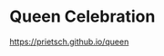 # Queen Celebration
[https://prietsch.github.io/queen
](https://prietsch.github.io/Queen-Sequence/)
